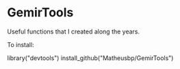 # GemirTools
Useful functions that I created along the years. 

To install:

 library("devtools")
 install_github("Matheusbp/GemirTools")
